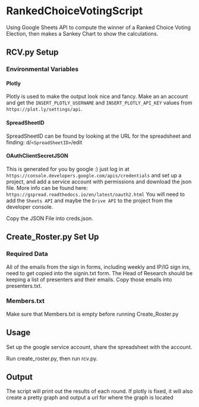 # RankedChoiceVotingScript
Using Google Sheets API to compute the winner of a Ranked Choice Voting Election, then makes a Sankey Chart to show the calculations.

## RCV.py Setup
### Environmental Variables
#### Plotly
Plotly is used to make the output look nice and fancy. Make an an account and get
the `INSERT_PLOTLY_USERNAME` and `INSERT_PLOTLY_API_KEY` values from `https://plot.ly/settings/api`.

#### SpreadSheetID
SpreadSheetID can be found by looking at the URL for the spreadsheet and finding: d/`<SpreadSheetID>`/edit


#### OAuthClientSecretJSON
This is generated for you by google :) just log in at `https://console.developers.google.com/apis/credentials` and set up a project, and add a service account with permissions and download the json file.
More info can be found here: `https://gspread.readthedocs.io/en/latest/oauth2.html`
You will need to add the `Sheets API` and maybe the `Drive API` to the project from the developer console. 

Copy the JSON File into creds.json.

## Create_Roster.py Set Up
### Required Data
All of the emails from the sign in forms, including weekly and IP/IG sign ins, need to get copied into the signin.txt form.
The Head of Research should be keeping a list of presenters and their emails. Copy those emails into presenters.txt.

### Members.txt
Make sure that Members.txt is empty before running Create_Roster.py

##  Usage
Set up the google service account, share the spreadsheet with the account.

Run create_roster.py, then run rcv.py.



## Output
The script will print out the results of each round.
If plotly is fixed, it will also create a pretty graph and output a url for where the graph is located
